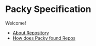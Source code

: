 # Packy Specification

Welcome! 

 - [About Repository](./apispec/Repositories.md)
 - [How does Packy found Repos](./apispec/HowDoesItWork.md)